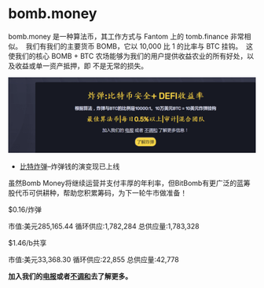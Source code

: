# bomb.money

<p>bomb.money 是一种算法币，其工作方式与 Fantom 上的 tomb.finance 非常相似。 &nbsp;我们有我们的主要货币 BOMB，它以 10,000 比 1 的比率与 BTC 挂钩。 &nbsp;这使我们的核心 BOMB + BTC 农场能够为我们的用户提供收益农业的所有好处，以及收益或单一资产抵押，即 不是无常的损失。</p>



![a](a.png)



* [比特炸弹](https://www.bitbomb.io/)–炸弹钱的演变现已上线

虽然Bomb Money将继续运营并支付丰厚的年利率，但BitBomb有更广泛的蓝筹股代币可供耕种，帮助您积累筹码，为下一轮牛市做准备！

$0.16/炸弹

市值:美元285,165.44
循环供应:1,782,284
总供应量:1,783,328



$1.46/b共享

市值:美元33,368.30
循环供应:22,855
总供应量:42,778



**加入我们的[电报](https://t.me/bombmoneybsc)或者[不调和](https://discord.bomb.money/)去了解更多。**
